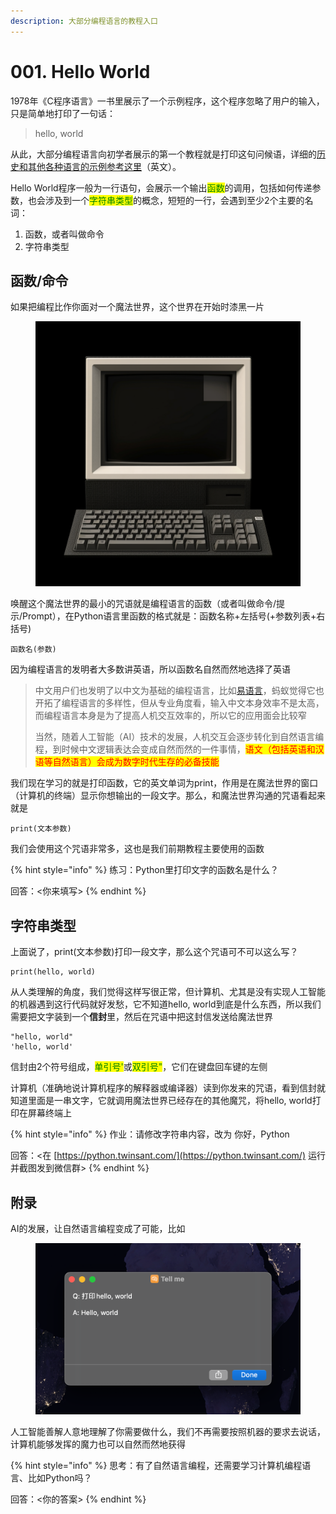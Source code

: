 ```yaml
---
description: 大部分编程语言的教程入口
---
```


# 001. Hello World

1978年《C程序语言》一书里展示了一个示例程序，这个程序忽略了用户的输入，只是简单地打印了一句话：

> hello, world

从此，大部分编程语言向初学者展示的第一个教程就是打印这句问候语，详细的[历史和其他各种语言的示例参考这里](https://en.wikipedia.org/wiki/%22Hello,\_World!%22\_program)（英文）。

Hello World程序一般为一行语句，会展示一个输出<mark style="color:green;">函数</mark>的调用，包括如何传递参数，也会涉及到一个<mark style="color:green;">字符串类型</mark>的概念，短短的一行，会遇到至少2个主要的名词：

1. 函数，或者叫做命令
2. 字符串类型

## 函数/命令

如果把编程比作你面对一个魔法世界，这个世界在开始时漆黑一片

<figure><img src=".gitbook/assets/image (1).png" alt=""><figcaption></figcaption></figure>

唤醒这个魔法世界的最小的咒语就是编程语言的函数（或者叫做命令/提示/Prompt），在Python语言里函数的格式就是：函数名称+左括号(+参数列表+右括号)

```
函数名(参数)
```

因为编程语言的发明者大多数讲英语，所以函数名自然而然地选择了英语

> 中文用户们也发明了以中文为基础的编程语言，比如[易语言](https://www.dywt.com.cn/)，蚂蚁觉得它也开拓了编程语言的多样性，但从专业角度看，输入中文本身效率不是太高，而编程语言本身是为了提高人机交互效率的，所以它的应用面会比较窄
>
> 当然，随着人工智能（AI）技术的发展，人机交互会逐步转化到自然语言编程，到时候中文逻辑表达会变成自然而然的一件事情，<mark style="color:red;">语文（包括英语和汉语等自然语言）会成为数字时代生存的必备技能</mark>

我们现在学习的就是打印函数，它的英文单词为print，作用是在魔法世界的窗口（计算机的终端）显示你想输出的一段文字。那么，和魔法世界沟通的咒语看起来就是

```
print(文本参数)
```

我们会使用这个咒语非常多，这也是我们前期教程主要使用的函数

{% hint style="info" %}
练习：Python里打印文字的函数名是什么？

回答：<你来填写>
{% endhint %}

## 字符串类型

上面说了，print(文本参数)打印一段文字，那么这个咒语可不可以这么写？

```
print(hello, world)
```

从人类理解的角度，我们觉得这样写很正常，但计算机、尤其是没有实现人工智能的机器遇到这行代码就好发愁，它不知道hello, world到底是什么东西，所以我们需要把文字装到一个**信封**里，然后在咒语中把这封信发送给魔法世界

```
"hello, world"
'hello, world'
```

信封由2个符号组成，<mark style="color:green;">单引号'</mark>或<mark style="color:green;">双引号"</mark>，它们在键盘回车键的左侧

计算机（准确地说计算机程序的解释器或编译器）读到你发来的咒语，看到信封就知道里面是一串文字，它就调用魔法世界已经存在的其他魔咒，将hello, world打印在屏幕终端上

{% hint style="info" %}
作业：请修改字符串内容，改为 你好，Python

回答：<在 [https://python.twinsant.com/](https://python.twinsant.com/) 运行并截图发到微信群>
{% endhint %}

## 附录

AI的发展，让自然语言编程变成了可能，比如

<figure><img src=".gitbook/assets/image.png" alt=""><figcaption></figcaption></figure>

人工智能善解人意地理解了你需要做什么，我们不再需要按照机器的要求去说话，计算机能够发挥的魔力也可以自然而然地获得

{% hint style="info" %}
思考：有了自然语言编程，还需要学习计算机编程语言、比如Python吗？

回答：<你的答案>
{% endhint %}
